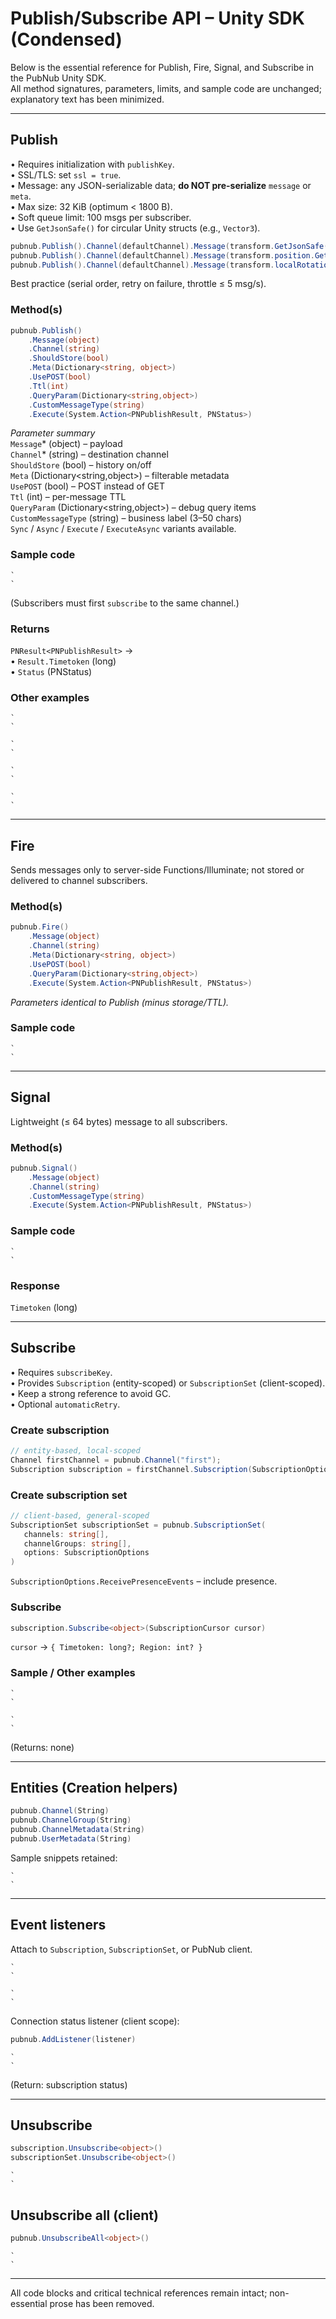 # Publish/Subscribe API – Unity SDK (Condensed)

Below is the essential reference for Publish, Fire, Signal, and Subscribe in the PubNub Unity SDK.  
All method signatures, parameters, limits, and sample code are unchanged; explanatory text has been minimized.

---

## Publish

• Requires initialization with `publishKey`.  
• SSL/TLS: set `ssl = true`.  
• Message: any JSON-serializable data; **do NOT pre-serialize** `message` or `meta`.  
• Max size: 32 KiB (optimum < 1800 B).  
• Soft queue limit: 100 msgs per subscriber.  
• Use `GetJsonSafe()` for circular Unity structs (e.g., `Vector3`).  

```csharp
pubnub.Publish().Channel(defaultChannel).Message(transform.GetJsonSafe()).Execute((a, b) => { });  
pubnub.Publish().Channel(defaultChannel).Message(transform.position.GetJsonSafe()).Execute((a, b) => { });  
pubnub.Publish().Channel(defaultChannel).Message(transform.localRotation.GetJsonSafe()).Execute((a, b) => { });  
```

Best practice (serial order, retry on failure, throttle ≤ 5 msg/s).

### Method(s)

```csharp
pubnub.Publish()  
    .Message(object)  
    .Channel(string)  
    .ShouldStore(bool)  
    .Meta(Dictionary<string, object>)  
    .UsePOST(bool)  
    .Ttl(int)  
    .QueryParam(Dictionary<string,object>)  
    .CustomMessageType(string)  
    .Execute(System.Action<PNPublishResult, PNStatus>)  
```

*Parameter summary*  
`Message`* (object) – payload  
`Channel`* (string) – destination channel  
`ShouldStore` (bool) – history on/off  
`Meta` (Dictionary<string,object>) – filterable metadata  
`UsePOST` (bool) – POST instead of GET  
`Ttl` (int) – per-message TTL  
`QueryParam` (Dictionary<string,object>) – debug query items  
`CustomMessageType` (string) – business label (3–50 chars)  
`Sync` / `Async` / `Execute` / `ExecuteAsync` variants available.

### Sample code

```
`  
`
```

(Subscribers must first `subscribe` to the same channel.)

### Returns

`PNResult<PNPublishResult>` →  
• `Result.Timetoken` (long)  
• `Status` (PNStatus)

### Other examples

```
`  
`
```

```
`  
`
```

```
`  
`
```

```
`  
`
```

---

## Fire

Sends messages only to server-side Functions/Illuminate; not stored or delivered to channel subscribers.

### Method(s)

```csharp
pubnub.Fire()  
    .Message(object)  
    .Channel(string)  
    .Meta(Dictionary<string, object>)  
    .UsePOST(bool)  
    .QueryParam(Dictionary<string,object>)  
    .Execute(System.Action<PNPublishResult, PNStatus>)  
```

*Parameters identical to Publish (minus storage/TTL).*

### Sample code

```
`  
`
```

---

## Signal

Lightweight (≤ 64 bytes) message to all subscribers.

### Method(s)

```csharp
pubnub.Signal()  
    .Message(object)  
    .Channel(string)  
    .CustomMessageType(string)  
    .Execute(System.Action<PNPublishResult, PNStatus>)  
```

### Sample code

```
`  
`
```

### Response

`Timetoken` (long)

---

## Subscribe

• Requires `subscribeKey`.  
• Provides `Subscription` (entity-scoped) or `SubscriptionSet` (client-scoped).  
• Keep a strong reference to avoid GC.  
• Optional `automaticRetry`.

### Create subscription

```csharp
// entity-based, local-scoped  
Channel firstChannel = pubnub.Channel("first");  
Subscription subscription = firstChannel.Subscription(SubscriptionOptions options);
```

### Create subscription set

```csharp
// client-based, general-scoped  
SubscriptionSet subscriptionSet = pubnub.SubscriptionSet(  
   channels: string[],  
   channelGroups: string[],  
   options: SubscriptionOptions  
)
```

`SubscriptionOptions.ReceivePresenceEvents` – include presence.

### Subscribe

```csharp
subscription.Subscribe<object>(SubscriptionCursor cursor)
```

`cursor` → `{ Timetoken: long?; Region: int? }`

### Sample / Other examples

```
`  
`
```

```
`  
`
```

(Returns: none)

---

## Entities (Creation helpers)

```csharp
pubnub.Channel(String)  
pubnub.ChannelGroup(String)  
pubnub.ChannelMetadata(String)  
pubnub.UserMetadata(String)  
```

Sample snippets retained:

```
`  
`
```

---

## Event listeners

Attach to `Subscription`, `SubscriptionSet`, or PubNub client.

```
`  
`
```

```
`  
`
```

Connection status listener (client scope):

```csharp
pubnub.AddListener(listener)
```

```
`  
`
```

(Return: subscription status)

---

## Unsubscribe

```csharp
subscription.Unsubscribe<object>()  
subscriptionSet.Unsubscribe<object>()
```

```
`  
`
```

## Unsubscribe all (client)

```csharp
pubnub.UnsubscribeAll<object>()
```

```
`  
`
```

---

All code blocks and critical technical references remain intact; non-essential prose has been removed.